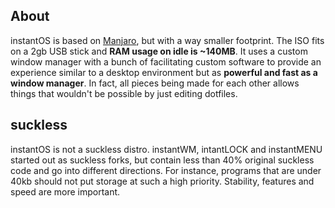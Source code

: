 ## About

instantOS is based on [Manjaro](https://manjaro.org/), but with a way smaller footprint. The ISO fits on a 2gb USB stick and **RAM usage on idle is ~140MB**.
It uses a custom window manager with a bunch of facilitating custom software to provide an experience similar to a desktop environment but as **powerful and
fast as a window manager**. In fact, all pieces being made for each other allows things that wouldn't be possible by just editing dotfiles.

## suckless

instantOS is not a suckless distro. instantWM, intantLOCK and instantMENU started out as suckless forks, but contain less than 40% original suckless code and go into different directions. 
For instance, programs that are under 40kb should not put storage at such a high priority. Stability, features and speed are more important. 
